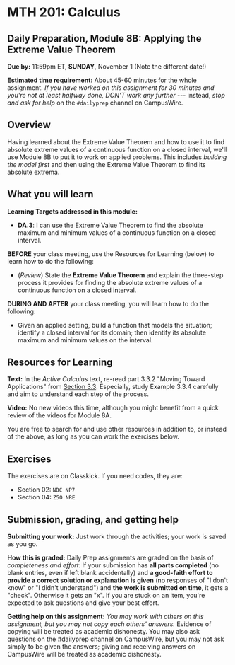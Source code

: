 
# MTH 201: Calculus

## Daily Preparation, Module 8B: Applying the Extreme Value Theorem 

**Due by:** 11:59pm ET, **SUNDAY**, November 1 (Note the different date!) 

**Estimated time requirement:** About 45-60 minutes for the whole assignment. *If you have worked on this assignment for 30 minutes and you're not at least halfway done, DON'T work any further* --- instead, *stop and ask for help* on the `#dailyprep` channel on CampusWire. 

## Overview 

Having learned about the Extreme Value Theorem and how to use it to find absolute extreme values of a continuous function on a closed interval, we'll use Module 8B to put it to work on applied problems. This includes *building the model first* and then using the Extreme Value Theorem to find its absolute extrema. 

## What you will learn 

**Learning Targets addressed in this module:** 

-  **DA.3**: I can use the Extreme Value Theorem to find the absolute maximum and minimum values of a continuous function on a closed interval.


**BEFORE** your class meeting, use the Resources for Learning (below) to learn how to do the following: 

+ (*Review*) State the **Extreme Value Theorem** and explain the three-step process it provides for finding the absolute extreme values of a continuous function on a closed interval. 

**DURING AND AFTER** your class meeting, you will learn how to do the following: 

+ Given an applied setting, build a function that models the situation; identify a closed interval for its domain; then identify its absolute maximum and minimum values on the interval. 




## Resources for Learning


**Text:** In the _Active Calculus_ text, re-read part 3.3.2 "Moving Toward Applications" from [Section 3.3](https://activecalculus.org/single/sec-3-3-optimization.html). Especially, study Example 3.3.4 carefully and aim to understand each step of the process. 


**Video:** No new videos this time, although you might benefit from a quick review of the videos for Module 8A. 


You are free to search for and use other resources in addition to, or instead of the above, as long as you can work the exercises below.


## Exercises

The exercises are on Classkick. If you need codes, they are: 

- Section 02: `NDC NP7`
- Section 04: `Z5O NRE`

## Submission, grading, and getting help 

**Submitting your work:** Just work through the activities; your work is saved as you go. 

**How this is graded:** Daily Prep assignments are graded on the basis of *completeness and effort*: If your submission has **all parts completed** (no blank entries, even if left blank accidentally) and **a good-faith effort to provide a correct solution or explanation is given** (no responses of "I don't know" or "I didn't understand") and **the work is submitted on time**, it gets a "check". Otherwise it gets an "x". If you are stuck on an item, you're expected to ask questions and give your best effort.  

**Getting help on this assignment:** *You may work with others on this assignment, but you may not copy each others' answers.* Evidence of copying will be treated as academic dishonesty. You may also ask questions on the #dailyprep channel on CampusWire, but you may not ask simply to be given the answers; giving and receiving answers on CampusWire will be treated as academic dishonesty.
<!--stackedit_data:
eyJoaXN0b3J5IjpbNTEwNTY5MjY0XX0=
-->